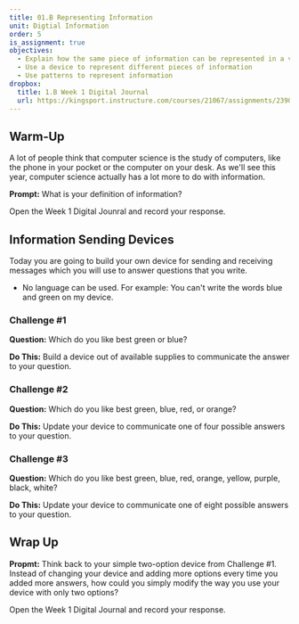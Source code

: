 ```yaml
---
title: 01.B Representing Information
unit: Digtial Information
order: 5
is_assignment: true
objectives:
  - Explain how the same piece of information can be represented in a variety of different ways.
  - Use a device to represent different pieces of information
  - Use patterns to represent information
dropbox:
  title: 1.B Week 1 Digital Journal
  url: https://kingsport.instructure.com/courses/21067/assignments/239021
---
```


## Warm-Up

A lot of people think that computer science is the study of computers, like the phone in your pocket or the computer on your desk. As we'll see this year, computer science actually has a lot more to do with information.

**Prompt:** What is your definition of information?

Open the Week 1 Digital Jounral and record your response.

## Information Sending Devices

Today you are going to build your own device for sending and receiving messages which you will use to answer questions that you write.

- No language can be used.
  For example: You can't write the words blue and green on my device.

### Challenge #1

**Question:** Which do you like best green or blue?

**Do This:** Build a device out of available supplies to communicate the answer to your question.

### Challenge #2

**Question:** Which do you like best green, blue, red, or orange?

**Do This:** Update your device to communicate one of four possible answers to your question.

### Challenge #3

**Question:** Which do you like best green, blue, red, orange, yellow, purple, black, white?

**Do This:** Update your device to communicate one of eight possible answers to your question.

## Wrap Up

**Propmt:** Think back to your simple two-option device from Challenge #1. Instead of changing your device and adding more options every time you added more answers, how could you simply modify the way you use your device with only two options?

Open the Week 1 Digital Journal and record your response.
